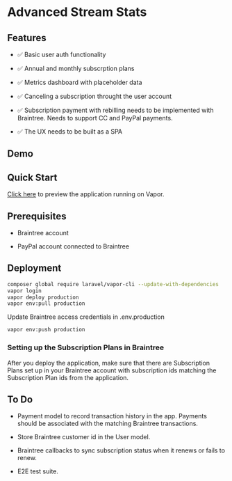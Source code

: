 # Advanced Stream Stats

## Features

* ✅ Basic user auth functionality

* ✅ Annual and monthly subscrption plans

* ✅ Metrics dashboard with placeholder data

* ✅ Canceling a subscription throught the user account

* ✅ Subscription payment with rebilling needs to be implemented with Braintree. Needs to support CC and PayPal payments.

* ✅ The UX needs to be built as a SPA

## Demo



## Quick Start

[Click here](https://cgivr5765bjarthvzdes4le6iq0pdykp.lambda-url.us-east-1.on.aws/) to preview the application
running on Vapor.

## Prerequisites

* Braintree account

* PayPal account connected to Braintree

## Deployment

```sh
composer global require laravel/vapor-cli --update-with-dependencies
vapor login
vapor deploy production
vapor env:pull production
```

Update Braintree access credentials in .env.production

```sh
vapor env:push production
```

### Setting up the Subscription Plans in Braintree

After you deploy the application, make sure that there are Subscription Plans set up in your Braintree account with subscription ids matching the Subscription Plan ids from the application.

## To Do

* Payment model to record transaction history in the app. Payments should be associated with the matching Braintree transactions.

* Store Braintree customer id in the User model.

* Braintree callbacks to sync subscription status when it renews or fails to renew.

* E2E test suite.